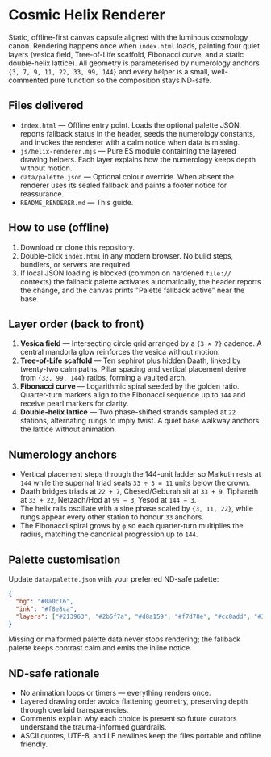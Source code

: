 # Cosmic Helix Renderer

Static, offline-first canvas capsule aligned with the luminous cosmology canon. Rendering happens once when `index.html` loads, painting four quiet layers (vesica field, Tree-of-Life scaffold, Fibonacci curve, and a static double-helix lattice). All geometry is parameterised by numerology anchors `{3, 7, 9, 11, 22, 33, 99, 144}` and every helper is a small, well-commented pure function so the composition stays ND-safe.

## Files delivered
- `index.html` — Offline entry point. Loads the optional palette JSON, reports fallback status in the header, seeds the numerology constants, and invokes the renderer with a calm notice when data is missing.
- `js/helix-renderer.mjs` — Pure ES module containing the layered drawing helpers. Each layer explains how the numerology keeps depth without motion.
- `data/palette.json` — Optional colour override. When absent the renderer uses its sealed fallback and paints a footer notice for reassurance.
- `README_RENDERER.md` — This guide.

## How to use (offline)
1. Download or clone this repository.
2. Double-click `index.html` in any modern browser. No build steps, bundlers, or servers are required.
3. If local JSON loading is blocked (common on hardened `file://` contexts) the fallback palette activates automatically, the header reports the change, and the canvas prints "Palette fallback active" near the base.

## Layer order (back to front)
1. **Vesica field** — Intersecting circle grid arranged by a `{3 × 7}` cadence. A central mandorla glow reinforces the vesica without motion.
2. **Tree-of-Life scaffold** — Ten sephirot plus hidden Daath, linked by twenty-two calm paths. Pillar spacing and vertical placement derive from `{33, 99, 144}` ratios, forming a vaulted arch.
3. **Fibonacci curve** — Logarithmic spiral seeded by the golden ratio. Quarter-turn markers align to the Fibonacci sequence up to `144` and receive pearl markers for clarity.
4. **Double-helix lattice** — Two phase-shifted strands sampled at `22` stations, alternating rungs to imply twist. A quiet base walkway anchors the lattice without animation.

## Numerology anchors
- Vertical placement steps through the 144-unit ladder so Malkuth rests at `144` while the supernal triad seats `33 ÷ 3 = 11` units below the crown.
- Daath bridges triads at `22 + 7`, Chesed/Geburah sit at `33 + 9`, Tiphareth at `33 + 22`, Netzach/Hod at `99 − 3`, Yesod at `144 − 3`.
- The helix rails oscillate with a sine phase scaled by `{3, 11, 22}`, while rungs appear every other station to honour `33` anchors.
- The Fibonacci spiral grows by `φ` so each quarter-turn multiplies the radius, matching the canonical progression up to `144`.

## Palette customisation
Update `data/palette.json` with your preferred ND-safe palette:

```json
{
  "bg": "#0a0c16",
  "ink": "#f8e8ca",
  "layers": ["#213963", "#2b5f7a", "#d8a159", "#f7d78e", "#cc8add", "#324766"]
}
```

Missing or malformed palette data never stops rendering; the fallback palette keeps contrast calm and emits the inline notice.

## ND-safe rationale
- No animation loops or timers — everything renders once.
- Layered drawing order avoids flattening geometry, preserving depth through overlaid transparencies.
- Comments explain why each choice is present so future curators understand the trauma-informed guardrails.
- ASCII quotes, UTF-8, and LF newlines keep the files portable and offline friendly.
